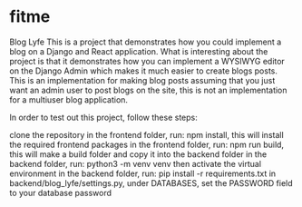 # fitme
Blog Lyfe
This is a project that demonstrates how you could implement a blog on a Django and React application. What is interesting about the project is that it demonstrates how you can implement a WYSIWYG editor on the Django Admin which makes it much easier to create blogs posts. This is an implementation for making blog posts assuming that you just want an admin user to post blogs on the site, this is not an implementation for a multiuser blog application.

In order to test out this project, follow these steps:

clone the repository
in the frontend folder, run: npm install, this will install the required frontend packages
in the frontend folder, run: npm run build, this will make a build folder and copy it into the backend folder
in the backend folder, run: python3 -m venv venv
then activate the virtual environment
in the backend folder, run: pip install -r requirements.txt
in backend/blog_lyfe/settings.py, under DATABASES, set the PASSWORD field to your database password
